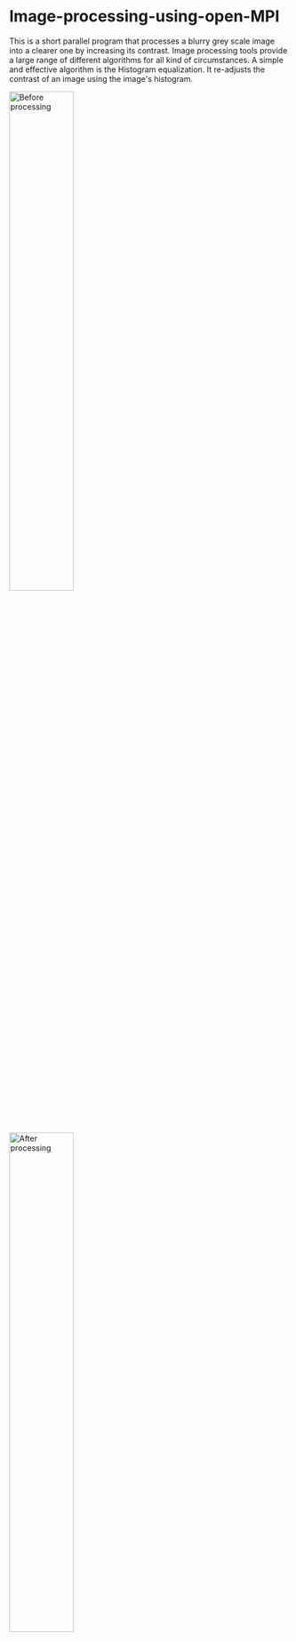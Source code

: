 # Image-processing-using-open-MPI
This is a short parallel program that processes a blurry grey scale image into a clearer one by increasing its contrast.
Image processing tools provide a large range of different algorithms for all kind of circumstances. A simple and effective algorithm is the Histogram equalization. It re-adjusts the contrast of an image using the image's histogram.
<p float="left">
<img src="https://user-images.githubusercontent.com/45368931/167435661-4a806568-0674-4026-b868-98a3b90f60c8.jpg" title="Before processing" width="48%"> 
&nbsp; &nbsp; &nbsp; &nbsp;
<img src="https://user-images.githubusercontent.com/45368931/167435932-994c7f03-923a-4e8f-9f4f-a62512173835.jpg" title="After processing"  width="48%"> 
</p>
Foster's methodology is applied to parallelise the program: It involves four main steps.<br /><br />
1. **Partitioning**:
Here, we decide which tasks and data will be divided among the processes.
Data: The image, each process will get a bunch of rows. For dimensions that are not completely divisible by number of processes, the remainder is added onto the chunk for the last process.
Task: Each process will perform histogram equalisation to its part of the image. Process 0 is master process. It is responsible for dividing the image and putting it together once equalisation have been done.
We can say that both data and task parallelisms were achieved<br /><br />
2. **Communication**:
Process 0 broadcasts the size of the image to the other processes using MPI_Bcast.Process 0 sends an image chunk each to the other processes using MPI_Send. Once received,Each process processes its image chunk which is sent back to main and pieced together with the other processes’ images to create one complete photo<br /><br />
3. **Agglomeration**:
the function par_histogram_equalizer combines all the tasks to be done by each process<br /><br />
4. **Mapping**:
Each process calls the function par_histogram_equalizer.<br /><br />

Below is a visualisation of the program:
![image](https://user-images.githubusercontent.com/45368931/167444910-ecb11db4-8b6b-4162-ac44-a722aba4c920.png)
